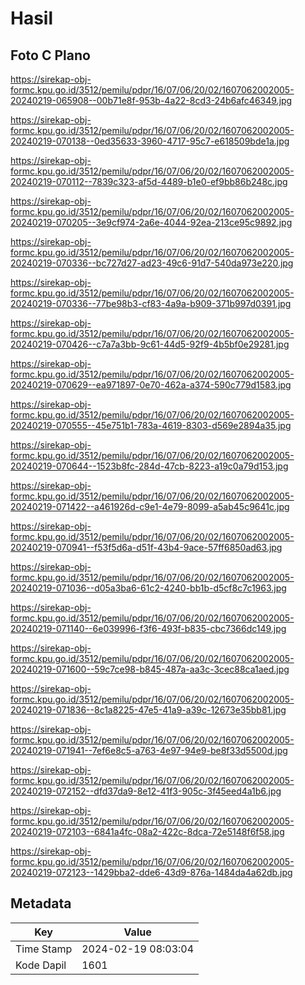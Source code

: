 # Hasil

## Foto C Plano

https://sirekap-obj-formc.kpu.go.id/3512/pemilu/pdpr/16/07/06/20/02/1607062002005-20240219-065908--00b71e8f-953b-4a22-8cd3-24b6afc46349.jpg

https://sirekap-obj-formc.kpu.go.id/3512/pemilu/pdpr/16/07/06/20/02/1607062002005-20240219-070138--0ed35633-3960-4717-95c7-e618509bde1a.jpg

https://sirekap-obj-formc.kpu.go.id/3512/pemilu/pdpr/16/07/06/20/02/1607062002005-20240219-070112--7839c323-af5d-4489-b1e0-ef9bb86b248c.jpg

https://sirekap-obj-formc.kpu.go.id/3512/pemilu/pdpr/16/07/06/20/02/1607062002005-20240219-070205--3e9cf974-2a6e-4044-92ea-213ce95c9892.jpg

https://sirekap-obj-formc.kpu.go.id/3512/pemilu/pdpr/16/07/06/20/02/1607062002005-20240219-070336--bc727d27-ad23-49c6-91d7-540da973e220.jpg

https://sirekap-obj-formc.kpu.go.id/3512/pemilu/pdpr/16/07/06/20/02/1607062002005-20240219-070336--77be98b3-cf83-4a9a-b909-371b997d0391.jpg

https://sirekap-obj-formc.kpu.go.id/3512/pemilu/pdpr/16/07/06/20/02/1607062002005-20240219-070426--c7a7a3bb-9c61-44d5-92f9-4b5bf0e29281.jpg

https://sirekap-obj-formc.kpu.go.id/3512/pemilu/pdpr/16/07/06/20/02/1607062002005-20240219-070629--ea971897-0e70-462a-a374-590c779d1583.jpg

https://sirekap-obj-formc.kpu.go.id/3512/pemilu/pdpr/16/07/06/20/02/1607062002005-20240219-070555--45e751b1-783a-4619-8303-d569e2894a35.jpg

https://sirekap-obj-formc.kpu.go.id/3512/pemilu/pdpr/16/07/06/20/02/1607062002005-20240219-070644--1523b8fc-284d-47cb-8223-a19c0a79d153.jpg

https://sirekap-obj-formc.kpu.go.id/3512/pemilu/pdpr/16/07/06/20/02/1607062002005-20240219-071422--a461926d-c9e1-4e79-8099-a5ab45c9641c.jpg

https://sirekap-obj-formc.kpu.go.id/3512/pemilu/pdpr/16/07/06/20/02/1607062002005-20240219-070941--f53f5d6a-d51f-43b4-9ace-57ff6850ad63.jpg

https://sirekap-obj-formc.kpu.go.id/3512/pemilu/pdpr/16/07/06/20/02/1607062002005-20240219-071036--d05a3ba6-61c2-4240-bb1b-d5cf8c7c1963.jpg

https://sirekap-obj-formc.kpu.go.id/3512/pemilu/pdpr/16/07/06/20/02/1607062002005-20240219-071140--6e039996-f3f6-493f-b835-cbc7366dc149.jpg

https://sirekap-obj-formc.kpu.go.id/3512/pemilu/pdpr/16/07/06/20/02/1607062002005-20240219-071600--59c7ce98-b845-487a-aa3c-3cec88ca1aed.jpg

https://sirekap-obj-formc.kpu.go.id/3512/pemilu/pdpr/16/07/06/20/02/1607062002005-20240219-071836--8c1a8225-47e5-41a9-a39c-12673e35bb81.jpg

https://sirekap-obj-formc.kpu.go.id/3512/pemilu/pdpr/16/07/06/20/02/1607062002005-20240219-071941--7ef6e8c5-a763-4e97-94e9-be8f33d5500d.jpg

https://sirekap-obj-formc.kpu.go.id/3512/pemilu/pdpr/16/07/06/20/02/1607062002005-20240219-072152--dfd37da9-8e12-41f3-905c-3f45eed4a1b6.jpg

https://sirekap-obj-formc.kpu.go.id/3512/pemilu/pdpr/16/07/06/20/02/1607062002005-20240219-072103--6841a4fc-08a2-422c-8dca-72e5148f6f58.jpg

https://sirekap-obj-formc.kpu.go.id/3512/pemilu/pdpr/16/07/06/20/02/1607062002005-20240219-072123--1429bba2-dde6-43d9-876a-1484da4a62db.jpg


## Metadata

| Key        | Value               |
| ---------- | ------------------- |
| Time Stamp | 2024-02-19 08:03:04 |
| Kode Dapil | 1601                |



